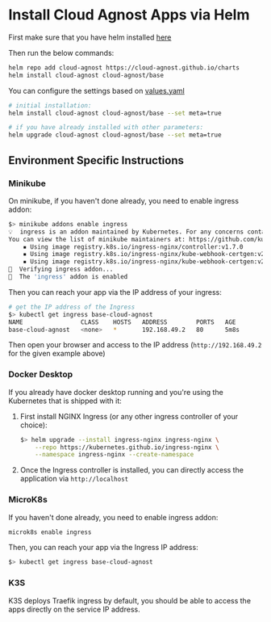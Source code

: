 # Install Cloud Agnost Apps via Helm

First make sure that you have helm installed [here](https://helm.sh/docs/intro/install/)

Then run the below commands:

```bash
helm repo add cloud-agnost https://cloud-agnost.github.io/charts
helm install cloud-agnost cloud-agnost/base
```

You can configure the settings based on [values.yaml](https://github.com/cloud-agnost/charts/blob/master/base/values.yaml)

```bash
# initial installation:
helm install cloud-agnost cloud-agnost/base --set meta=true

# if you have already installed with other parameters:
helm upgrade cloud-agnost cloud-agnost/base --set meta=true
```

## Environment Specific Instructions

### Minikube

On minikube, if you haven't done already, you need to enable ingress addon:

```bash
$> minikube addons enable ingress                                                                                                                                                           ─╯
💡  ingress is an addon maintained by Kubernetes. For any concerns contact minikube on GitHub.
You can view the list of minikube maintainers at: https://github.com/kubernetes/minikube/blob/master/OWNERS
    ▪ Using image registry.k8s.io/ingress-nginx/controller:v1.7.0
    ▪ Using image registry.k8s.io/ingress-nginx/kube-webhook-certgen:v20230312-helm-chart-4.5.2-28-g66a760794
    ▪ Using image registry.k8s.io/ingress-nginx/kube-webhook-certgen:v20230312-helm-chart-4.5.2-28-g66a760794
🔎  Verifying ingress addon...
🌟  The 'ingress' addon is enabled
```

Then you can reach your app via the IP address of your ingress:

```bash
# get the IP address of the Ingress
$> kubectl get ingress base-cloud-agnost                                                                                                                                                          ─╯
NAME                CLASS    HOSTS   ADDRESS        PORTS   AGE
base-cloud-agnost   <none>   *       192.168.49.2   80      5m8s
```

Then open your browser and access to the IP address (`http://192.168.49.2` for the given example above)

### Docker Desktop

If you already have docker desktop running and you're using the Kubernetes that is shipped with it:

 1. First install NGINX Ingress (or any other ingress controller of your choice):

    ```bash
    $> helm upgrade --install ingress-nginx ingress-nginx \
        --repo https://kubernetes.github.io/ingress-nginx \
        --namespace ingress-nginx --create-namespace
    ```

 2. Once the Ingress controller is installed, you can directly access the application via `http://localhost`

### MicroK8s

If you haven't done already, you need to enable ingress addon:

```bash
microk8s enable ingress
```

Then, you can reach your app via the Ingress IP address:

```bash
$> kubectl get ingress base-cloud-agnost
```

### K3S

K3S deploys Traefik ingress by default, you should be able to access the apps directly on the service IP address.
